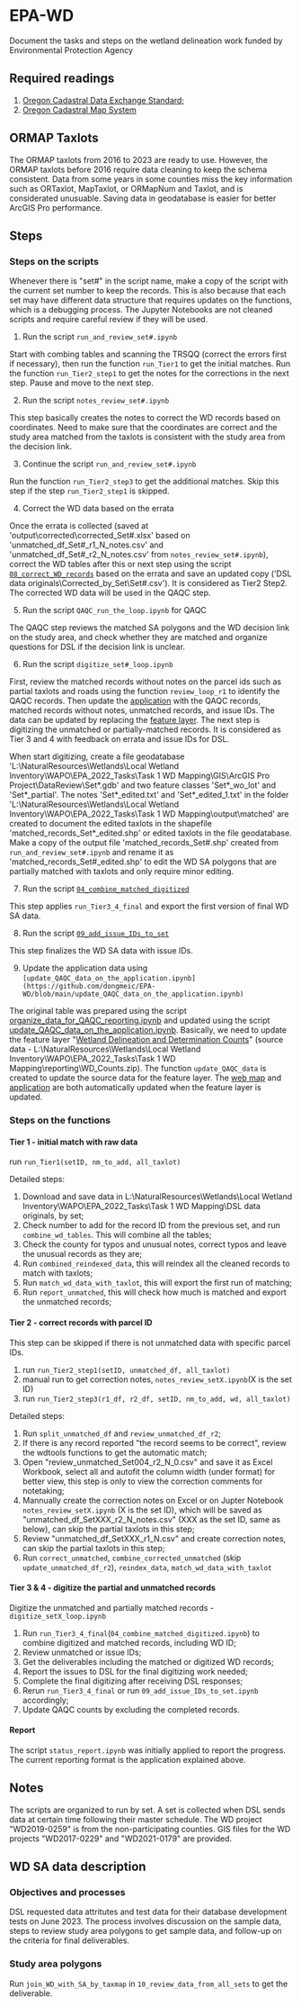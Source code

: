 # EPA-WD
Document the tasks and steps on the wetland delineation work funded by Environmental Protection Agency

## Required readings

1. [Oregon Cadastral Data Exchange Standard](https://www.oregon.gov/geo/standards/Cadastral%20Standard%20v3.2.pdf);
2. [Oregon Cadastral Map System](https://digital.osl.state.or.us/islandora/object/osl%3A981082/datastream/OBJ/view)

## ORMAP Taxlots

The ORMAP taxlots from 2016 to 2023 are ready to use. However, the ORMAP taxlots before 2016 require data cleaning to keep the schema consistent. Data from some years in some counties miss the key information such as ORTaxlot, MapTaxlot, or ORMapNum and Taxlot, and is considerated unusuable. Saving data in geodatabase is easier for better ArcGIS Pro performance. 

## Steps

### Steps on the scripts

Whenever there is "set#" in the script name, make a copy of the script with the current set number to keep the records. This is also because that each set may have different data structure that requires updates on the functions, which is a debugging process. The Jupyter Notebooks are not cleaned scripts and require careful review if they will be used.

1. Run the script `run_and_review_set#.ipynb`

Start with combing tables and scanning the TRSQQ (correct the errors first if necessary), then run the function `run_Tier1` to get the initial matches. Run the function `run_Tier2_step1` to get the notes for the corrections in the next step. Pause and move to the next step.

2. Run the script `notes_review_set#.ipynb`

This step basically creates the notes to correct the WD records based on coordinates. Need to make sure that the coordinates are correct and the study area matched from the taxlots is consistent with the study area from the decision link. 

3. Continue the script `run_and_review_set#.ipynb`

Run the function `run_Tier2_step3` to get the additional matches. Skip this step if the step `run_Tier2_step1` is skipped.

4. Correct the WD data based on the errata

Once the errata is collected (saved at 'output\corrected\corrected_Set#.xlsx' based on 'unmatched_df_Set#_r1_N_notes.csv' and 'unmatched_df_Set#_r2_N_notes.csv' from `notes_review_set#.ipynb`), correct the WD tables after this or next step using the script [`08_correct_WD_records`](https://github.com/dongmeic/EPA-WD/blob/main/08_correct_WD_records.ipynb) based on the errata and save an updated copy ('DSL data originals\Corrected_by_Set\Set#.csv'). It is considered as Tier2 Step2. The corrected WD data will be used in the QAQC step.

5. Run the script `QAQC_run_the_loop.ipynb` for QAQC

The QAQC step reviews the matched SA polygons and the WD decision link on the study area, and check whether they are matched and organize questions for DSL if the decision link is unclear. 

6. Run the script `digitize_set#_loop.ipynb`

First, review the matched records without notes on the parcel ids such as partial taxlots and roads using the function `review_loop_r1` to identify the QAQC records. Then update the [application](https://lcog.maps.arcgis.com/apps/instant/charts/index.html?appid=69fe51df1ce544e980e27e5a5a89dd06) with the QAQC records, matched records without notes, unmatched records, and issue IDs. The data can be updated by replacing the [feature layer](https://lcog.maps.arcgis.com/home/item.html?id=2a9bcd28a8e34516b9f91f312864d544). The next step is digitizing the unmatched or partially-matched records. It is considered as Tier 3 and 4 with feedback on errata and issue IDs for DSL. 

When start digitizing, create a file geodatabase 'L:\NaturalResources\Wetlands\Local Wetland Inventory\WAPO\EPA_2022_Tasks\Task 1 WD Mapping\GIS\ArcGIS Pro Project\DataReview\Set*.gdb' and two feature classes 'Set*_wo_lot' and 'Set*_partial'. The notes 'Set*_edited.txt' and 'Set*_edited_1.txt' in the folder 'L:\NaturalResources\Wetlands\Local Wetland Inventory\WAPO\EPA_2022_Tasks\Task 1 WD Mapping\output\matched' are created to document the edited taxlots in the shapefile 'matched_records_Set*_edited.shp' or edited taxlots in the file geodatabase. Make a copy of the output file 'matched_records_Set#.shp' created from `run_and_review_set#.ipynb` and rename it as 'matched_records_Set#_edited.shp' to edit the WD SA polygons that are partially matched with taxlots and only require minor editing. 

7. Run the script [`04_combine_matched_digitized`](https://github.com/dongmeic/EPA-WD/blob/main/04_combine_matched_digitized.ipynb)

This step applies `run_Tier3_4_final` and export the first version of final WD SA data.

8. Run the script [`09_add_issue_IDs_to_set`](https://github.com/dongmeic/EPA-WD/blob/012078acc20779062fbe918a5974ba3c11775ceb/09_add_issue_IDs_to_set.ipynb)

This step finalizes the WD SA data with issue IDs. 

9. Update the application data using `[update_QAQC_data_on_the_application.ipynb](https://github.com/dongmeic/EPA-WD/blob/main/update_QAQC_data_on_the_application.ipynb)`

The original table was prepared using the script [organize_data_for_QAQC_reporting.ipynb](https://github.com/dongmeic/EPA-WD/blob/main/organize_data_for_QAQC_reporting.ipynb) and updated using the script [update_QAQC_data_on_the_application.ipynb](https://github.com/dongmeic/EPA-WD/blob/main/update_QAQC_data_on_the_application.ipynb). Basically, we need to update the feature layer "[Wetland Delineation and Determination Counts](https://lcog.maps.arcgis.com/home/item.html?id=2a9bcd28a8e34516b9f91f312864d544)" (source data - L:\NaturalResources\Wetlands\Local Wetland Inventory\WAPO\EPA_2022_Tasks\Task 1 WD Mapping\reporting\WD_Counts.zip). The function `update_QAQC_data` is created to update the source data for the feature layer. The [web map](https://lcog.maps.arcgis.com/apps/mapviewer/index.html?webmap=c3bffa7cd230464db051ec263b5e4517) and [application](https://lcog.maps.arcgis.com/apps/instant/charts/index.html?appid=69fe51df1ce544e980e27e5a5a89dd06) are both automatically updated when the feature layer is updated.

### Steps on the functions
#### Tier 1 - initial match with raw data

run `run_Tier1(setID, nm_to_add, all_taxlot)`

Detailed steps:
1. Download and save data in L:\NaturalResources\Wetlands\Local Wetland Inventory\WAPO\EPA_2022_Tasks\Task 1 WD Mapping\DSL data originals, by set;
2. Check number to add for the record ID from the previous set, and run `combine_wd_tables`. This will combine all the tables;
3. Check the county for typos and unusual notes, correct typos and leave the unusual records as they are;
4. Run `combined_reindexed_data`, this will reindex all the cleaned records to match with taxlots;
5. Run `match_wd_data_with_taxlot`, this will export the first run of matching;
6. Run `report_unmatched`, this will check how much is matched and export the unmatched records;

#### Tier 2 - correct records with parcel ID

This step can be skipped if there is not unmatched data with specific parcel IDs. 

1) run `run_Tier2_step1(setID, unmatched_df, all_taxlot)`
2) manual run to get correction notes, `notes_review_setX.ipynb`(X is the set ID)
3) run `run_Tier2_step3(r1_df, r2_df, setID, nm_to_add, wd, all_taxlot)`

Detailed steps:
1. Run `split_unmatched_df` and `review_unmatched_df_r2`;
2. If there is any record reported "the record seems to be correct", review the wdtools functions to get the automatic match;
3. Open "review_unmatched_Set004_r2_N_0.csv" and save it as Excel Workbook, select all and autofit the column width (under format) for better view, this step is only to view the correction comments for notetaking;
4. Mannually create the correction notes on Excel or on Jupter Notebook `notes_review_setX.ipynb` (X is the set ID), which will be saved as "unmatched_df_SetXXX_r2_N_notes.csv" (XXX as the set ID, same as below), can skip the partial taxlots in this step;
5. Review "unmatched_df_SetXXX_r1_N.csv" and create correction notes, can skip the partial taxlots in this step;
6. Run `correct_unmatched`, `combine_corrected_unmatched` (skip `update_unmatched_df_r2`), `reindex_data`, `match_wd_data_with_taxlot`

#### Tier 3 & 4 - digitize the partial and unmatched records

Digitize the unmatched and partially matched records - `digitize_setX_loop.ipynb`

1. Run `run_Tier3_4_final`(`04_combine_matched_digitized.ipynb`) to combine digitized and matched records, including WD ID;
2. Review unmatched or issue IDs;
3. Get the deliverables including the matched or digitized WD records;
4. Report the issues to DSL for the final digitizing work needed;
5. Complete the final digitizing after receiving DSL responses;
6. Rerun `run_Tier3_4_final` or run `09_add_issue_IDs_to_set.ipynb` accordingly;
7. Update QAQC counts by excluding the completed records.

#### Report
The script `status_report.ipynb` was initially applied to report the progress. The current reporting format is the application explained above.

## Notes

The scripts are organized to run by set. A set is collected when DSL sends data at certain time following their master schedule. The WD project "WD2019-0259" is from the non-participating counties. GIS files for the WD projects "WD2017-0229" and "WD2021-0179" are provided.

## WD SA data description

### Objectives and processes

DSL requested data attritutes and test data for their database development tests on June 2023. The process involves discussion on the sample data, steps to review study area polygons to get sample data, and follow-up on the criteria for final deliverables.

### Study area polygons

Run `join_WD_with_SA_by_taxmap` in `10_review_data_from_all_sets` to get the deliverable.